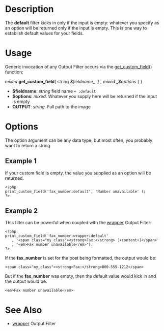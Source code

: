

# Description #

The **default** filter kicks in only if the input is empty: whatever you specify as an option will be returned only if the input is empty.  This is one way to establish default values for your fields.

# Usage #

Generic invocation of any Output Filter occurs via the [get\_custom\_field()](TemplateFunctions#get_custom_field.md) function:

_mixed_ **get\_custom\_field**( string _$fieldname_ `[`, mixed _$options_ `]` )

  * **$fieldname**: _string_ field name `+ :default`
  * **$options**: _mixed_. Whatever you supply here will be returned if the input is empty
  * **OUTPUT**: _string_. Full path to the image

# Options #

The option argument can be any data type, but most often, you probably want to return a string.

## Example 1 ##

If your custom field is empty, the value you supplied as an option will be returned.

```
<?php
print_custom_field('fax_number:default', 'Number unavailable' );
?>
```

## Example 2 ##

This filter can be powerful when coupled with the [wrapper](wrapper_OutputFilter.md) Output Filter:

```
<?php
print_custom_field('fax_number:wrapper:default'
   , '<span class="my_class"><strong>Fax:</strong> [+content+]</span>'
   , '<em>Fax number unavailable</em>');
?>
```

If the **fax\_number** is set for the post being formatted, the output would be:

```
<span class="my_class"><strong>Fax:</strong>800-555-1212</span>
```

But if the **fax\_number** was empty, then the default value would kick in and the output would be:
```
<em>Fax number unavailable</em>
```




# See Also #

  * [wrapper](wrapper_OutputFilter.md) Output Filter